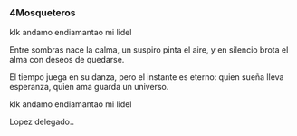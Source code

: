 ### 4Mosqueteros
klk andamo endiamantao mi lidel

Entre sombras nace la calma,
un suspiro pinta el aire,
y en silencio brota el alma
con deseos de quedarse.

El tiempo juega en su danza,
pero el instante es eterno:
quien sueña lleva esperanza,
quien ama guarda un universo.

klk andamo endiamantao mi lidel

Lopez delegado..